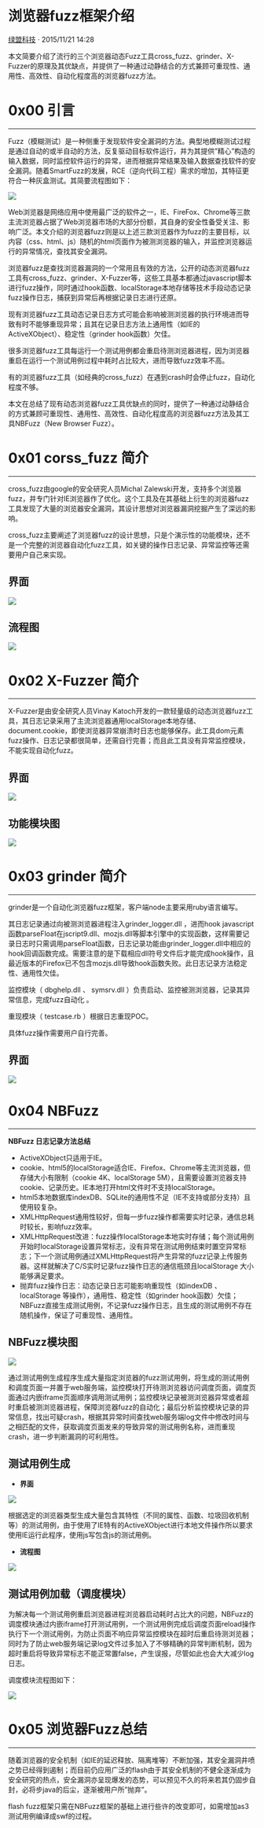 # 浏览器fuzz框架介绍

[ 绿盟科技](/author/绿盟科技) · 2015/11/21 14:28

本文简要介绍了流行的三个浏览器动态Fuzz工具cross_fuzz、grinder、X-Fuzzer的原理及其优缺点，并提供了一种通过动静结合的方式兼顾可重现性、通用性、高效性、自动化程度高的浏览器fuzz方法。

# 0x00 引言

* * *

Fuzz（模糊测试）是一种侧重于发现软件安全漏洞的方法。典型地模糊测试过程是通过自动的或半自动的方法，反复驱动目标软件运行，并为其提供”精心”构造的输入数据，同时监控软件运行的异常，进而根据异常结果及输入数据查找软件的安全漏洞。随着SmartFuzz的发展，RCE（逆向代码工程）需求的增加，其特征更符合一种灰盒测试。其简要流程图如下：

![](http://static.wooyun.org//drops/20151121/2015112106041144302.png)

Web浏览器是网络应用中使用最广泛的软件之一，IE、FireFox、Chrome等三款主流浏览器占据了Web浏览器市场的大部分份额，其自身的安全性备受关注、影响广泛。本文介绍的浏览器fuzz则是以上述三款浏览器作为fuzz的主要目标，以内容（css、html、js）随机的html页面作为被测浏览器的输入，并监控浏览器运行的异常情况，查找其安全漏洞。

浏览器fuzz是查找浏览器漏洞的一个常用且有效的方法，公开的动态浏览器fuzz工具有cross_fuzz、grinder、X-Fuzzer等，这些工具基本都通过javascript脚本进行fuzz操作，同时通过hook函数、localStorage本地存储等技术手段动态记录fuzz操作日志，捕获到异常后再根据记录日志进行还原。

现有浏览器fuzz工具动态记录日志方式可能会影响被测浏览器的执行环境进而导致有时不能够重现异常；且其在记录日志方法上通用性（如IE的ActiveXObject）、稳定性（grinder hook函数）欠佳。

很多浏览器fuzz工具每运行一个测试用例都会重启待测浏览器进程，因为浏览器重启在运行一个测试用例过程中耗时占比较大，进而导致fuzz效率不高。

有的浏览器fuzz工具（如经典的cross_fuzz）在遇到crash时会停止fuzz，自动化程度不够。

本文在总结了现有动态浏览器fuzz工具优缺点的同时，提供了一种通过动静结合的方式兼顾可重现性、通用性、高效性、自动化程度高的浏览器fuzz方法及其工具NBFuzz（New Browser Fuzz）。

# 0x01 corss_fuzz 简介

* * *

cross_fuzz由google的安全研究人员Michal Zalewski开发，支持多个浏览器fuzz，并专门针对IE浏览器作了优化。这个工具及在其基础上衍生的浏览器fuzz工具发现了大量的浏览器安全漏洞，其设计思想对浏览器漏洞挖掘产生了深远的影响。

cross_fuzz主要阐述了浏览器fuzz的设计思想，只是个演示性的功能模块，还不是一个完整的浏览器自动化fuzz工具，如关键的操作日志记录、异常监控等还需要用户自己来实现。

## 界面

![](http://static.wooyun.org//drops/20151121/2015112106041221517.png)

## 流程图

![](http://static.wooyun.org//drops/20151121/2015112106041224042.png)

# 0x02 X-Fuzzer 简介

* * *

X-Fuzzer是由安全研究人员Vinay Katoch开发的一款轻量级的动态浏览器fuzz工具，其日志记录采用了主流浏览器通用localStorage本地存储、document.cookie，即使浏览器异常崩溃时日志也能够保存。此工具dom元素fuzz操作、日志记录都很简单，还需自行完善；而且此工具没有异常监控模块，不能实现自动化fuzz。

## 界面

![](http://static.wooyun.org//drops/20151121/2015112106041298767.png)

## 功能模块图

![](http://static.wooyun.org//drops/20151121/2015112106041343044.png)

# 0x03 grinder 简介

* * *

grinder是一个自动化浏览器fuzz框架，客户端node主要采用ruby语言编写。

其日志记录通过向被测浏览器进程注入grinder_logger.dll ，进而hook javascript函数parseFloat在jscript9.dll、mozjs.dll等脚本引擎中的实现函数，这样需要记录日志时只需调用parseFloat函数，日志记录功能由grinder_logger.dll中相应的hook回调函数完成。需要注意的是下载相应dll符号文件后才能完成hook操作，且最近版本的Firefox已不包含mozjs.dll导致hook函数失败。此日志记录方法稳定性、通用性欠佳。

监控模块（ dbghelp.dll 、 symsrv.dll ）负责启动、监控被测浏览器，记录其异常信息，完成fuzz自动化 。

重现模块（ testcase.rb ）根据日志重现POC。

具体fuzz操作需要用户自行完善。

## 界面

![](http://static.wooyun.org//drops/20151121/2015112106041323677.png)

# 0x04 NBFuzz

* * *

**NBFuzz 日志记录方法总结**

  * ActiveXObject只适用于IE。
  * cookie、html5的localStorage适合IE、Firefox、Chrome等主流浏览器，但存储大小有限制（cookie 4K、localStorage 5M），且需要设置浏览器支持cookie、记录历史。IE本地打开html文件时不支持localStorage。
  * html5本地数据库indexDB、SQLite的通用性不足（IE不支持或部分支持）且使用较复杂。
  * XMLHttpRequest通用性较好，但每一步fuzz操作都需要实时记录，通信总耗时较长，影响fuzz效率。
  * XMLHttpRequest改进：fuzz操作localStorage本地实时存储；每个测试用例开始时localStorage设置异常标志，没有异常在测试用例结束时置空异常标志；下一个测试用例通过XMLHttpRequest将产生异常的fuzz记录上传服务器。这样就解决了C/S实时记录fuzz操作日志的通信瓶颈且localStorage 大小能够满足要求。
  * 抛弃fuzz操作日志：动态记录日志可能影响重现性（如indexDB 、 localStorage 等操作），通用性、稳定性（如grinder hook函数）欠佳；NBFuzz直接生成测试用例，不记录fuzz操作日志，且生成的测试用例不存在随机操作，保证了可重现性、通用性。 

## NBFuzz模块图

![](http://static.wooyun.org//drops/20151121/2015112106041320013.png)

通过测试用例生成程序生成大量指定浏览器的fuzz测试用例，将生成的测试用例和调度页面一并置于web服务端，监控模块打开待测浏览器访问调度页面，调度页面通过内嵌iframe页面顺序调用测试用例；监控模块记录被测浏览器异常或者超时重启被测浏览器进程，保障浏览器fuzz的自动化；最后分析监控模块记录的异常信息，找出可疑crash，根据其异常时间查找web服务端log文件中修改时间与之相匹配的文件，获取调度页面发来的导致异常的测试用例名称，进而重现crash，进一步判断漏洞的可利用性。

## 测试用例生成

  * **界面**

![](http://static.wooyun.org//drops/20151121/2015112106041469929.png)

根据选定的浏览器类型生成大量包含其特性（不同的属性、函数、垃圾回收机制等）的测试用例，由于使用了IE特有的ActiveXObject进行本地文件操作所以要求使用IE运行此程序，使用js写包含js的测试用例。

  * **流程图**

![](http://static.wooyun.org//drops/20151121/2015112106041451630.png)

## 测试用例加载（调度模块）

为解决每一个测试用例重启浏览器进程浏览器启动耗时占比大的问题，NBFuzz的调度模块通过内嵌iframe打开测试用例，一个测试用例完成后调度页面reload操作执行下一个测试用例，为防止页面不响应异常监控模块在超时后重启待测浏览器；同时为了防止web服务端记录log文件过多加入了不够精确的异常判断机制，因为超时重启将导致异常标志不能正常置false，产生误报，尽管如此也会大大减少log日志。

调度模块流程图如下：

![](http://static.wooyun.org//drops/20151121/2015112106041492027.png)

# 0x05 浏览器Fuzz总结

* * *

随着浏览器的安全机制（如IE的延迟释放、隔离堆等）不断加强，其安全漏洞井喷之势已经得到遏制；而目前仍应用广泛的flash由于其安全机制的不健全逐渐成为安全研究的热点，安全漏洞亦呈现爆发的态势，可以预见不久的将来若其仍固步自封，必将步java的后尘，逐渐被用户所”抛弃”。

flash fuzz框架只需在NBFuzz框架的基础上进行些许的改变即可，如需增加as3测试用例编译成swf的过程。

